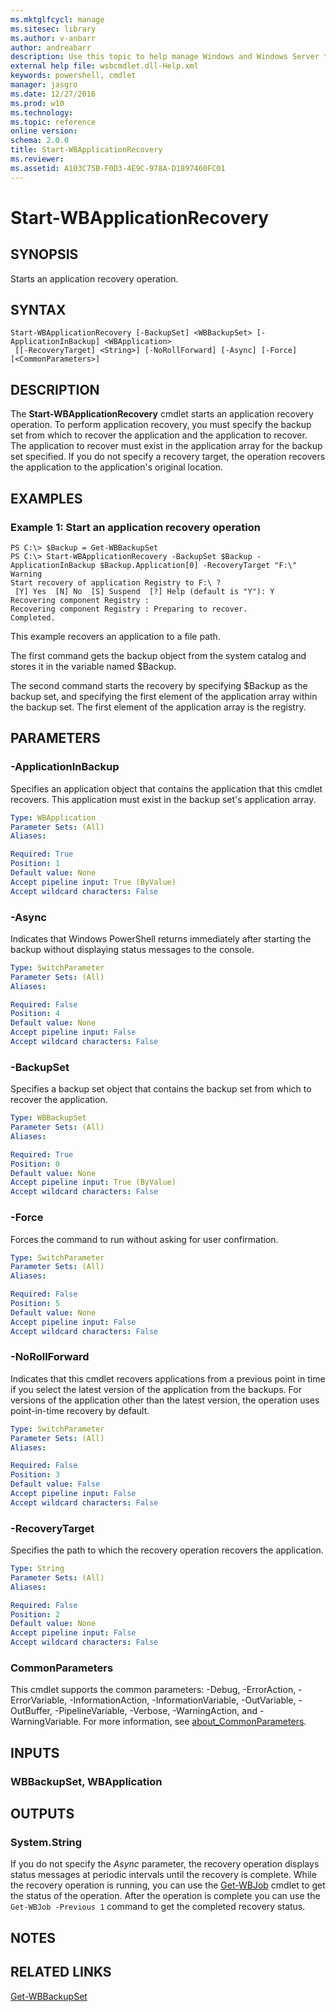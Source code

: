 ```yaml
---
ms.mktglfcycl: manage
ms.sitesec: library
ms.author: v-anbarr
author: andreabarr
description: Use this topic to help manage Windows and Windows Server technologies with Windows PowerShell.
external help file: wsbcmdlet.dll-Help.xml
keywords: powershell, cmdlet
manager: jasgro
ms.date: 12/27/2016
ms.prod: w10
ms.technology: 
ms.topic: reference
online version: 
schema: 2.0.0
title: Start-WBApplicationRecovery
ms.reviewer:
ms.assetid: A103C75B-F0D3-4E9C-978A-D1897460FC01
---
```


# Start-WBApplicationRecovery

## SYNOPSIS
Starts an application recovery operation.

## SYNTAX

```
Start-WBApplicationRecovery [-BackupSet] <WBBackupSet> [-ApplicationInBackup] <WBApplication>
 [[-RecoveryTarget] <String>] [-NoRollForward] [-Async] [-Force] [<CommonParameters>]
```

## DESCRIPTION
The **Start-WBApplicationRecovery** cmdlet starts an application recovery operation.
To perform application recovery, you must specify the backup set from which to recover the application and the application to recover.
The application to recover must exist in the application array for the backup set specified.
If you do not specify a recovery target, the operation recovers the application to the application's original location.

## EXAMPLES

### Example 1: Start an application recovery operation
```
PS C:\> $Backup = Get-WBBackupSet
PS C:\> Start-WBApplicationRecovery -BackupSet $Backup -ApplicationInBackup $Backup.Application[0] -RecoveryTarget "F:\"
Warning
Start recovery of application Registry to F:\ ? 
 [Y] Yes  [N] No  [S] Suspend  [?] Help (default is "Y"): Y
Recovering component Registry : 
Recovering component Registry : Preparing to recover. 
Completed.
```

This example recovers an application to a file path.

The first command gets the backup object from the system catalog and stores it in the variable named $Backup.

The second command starts the recovery by specifying $Backup as the backup set, and specifying the first element of the application array within the backup set.
The first element of the application array is the registry.

## PARAMETERS

### -ApplicationInBackup
Specifies an application object that contains the application that this cmdlet recovers.
This application must exist in the backup set's application array.

```yaml
Type: WBApplication
Parameter Sets: (All)
Aliases: 

Required: True
Position: 1
Default value: None
Accept pipeline input: True (ByValue)
Accept wildcard characters: False
```

### -Async
Indicates that Windows PowerShell returns immediately after starting the backup without displaying status messages to the console.

```yaml
Type: SwitchParameter
Parameter Sets: (All)
Aliases: 

Required: False
Position: 4
Default value: None
Accept pipeline input: False
Accept wildcard characters: False
```

### -BackupSet
Specifies a backup set object that contains the backup set from which to recover the application.

```yaml
Type: WBBackupSet
Parameter Sets: (All)
Aliases: 

Required: True
Position: 0
Default value: None
Accept pipeline input: True (ByValue)
Accept wildcard characters: False
```

### -Force
Forces the command to run without asking for user confirmation.

```yaml
Type: SwitchParameter
Parameter Sets: (All)
Aliases: 

Required: False
Position: 5
Default value: None
Accept pipeline input: False
Accept wildcard characters: False
```

### -NoRollForward
Indicates that this cmdlet recovers applications from a previous point in time if you select the latest version of the application from the backups.
For versions of the application other than the latest version, the operation uses point-in-time recovery by default.

```yaml
Type: SwitchParameter
Parameter Sets: (All)
Aliases: 

Required: False
Position: 3
Default value: False
Accept pipeline input: False
Accept wildcard characters: False
```

### -RecoveryTarget
Specifies the path to which the recovery operation recovers the application.

```yaml
Type: String
Parameter Sets: (All)
Aliases: 

Required: False
Position: 2
Default value: None
Accept pipeline input: False
Accept wildcard characters: False
```

### CommonParameters
This cmdlet supports the common parameters: -Debug, -ErrorAction, -ErrorVariable, -InformationAction, -InformationVariable, -OutVariable, -OutBuffer, -PipelineVariable, -Verbose, -WarningAction, and -WarningVariable. For more information, see [about_CommonParameters](http://go.microsoft.com/fwlink/?LinkID=113216).

## INPUTS

### WBBackupSet, WBApplication

## OUTPUTS

### System.String
If you do not specify the *Async* parameter, the recovery operation displays status messages at periodic intervals until the recovery is complete.
While the recovery operation is running, you can use the [Get-WBJob](./Get-WBJob.md) cmdlet to get the status of the operation.
After the operation is complete you can use the `Get-WBJob -Previous 1` command to get the completed recovery status.

## NOTES

## RELATED LINKS

[Get-WBBackupSet](./Get-WBBackupSet.md)

